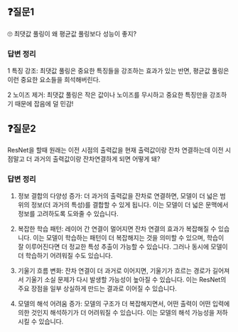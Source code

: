 ## ❓질문1

🙄 최댓값 풀링이 왜 평균값 풀링보다 성능이 좋지?

### 답변 정리

1 특징 강조: 최댓값 풀링은 중요한 특징들을 강조하는 효과가 있는 반면, 평균값 풀링은 이런 중요한 요소들을 희석해버린다.

2 노이즈 제거: 최댓값 풀링은 작은 값이나 노이즈를 무시하고 중요한 특징만을 강조하기 때문에 잡음에 덜 민감!

## ❓질문2

ResNet을 할때 원래는 이전 시점의 출력값을 현재 출력값이랑 잔차 연결하는데 이전 시점말고 더 과거의 출력값이랑 잔차연결하게 되면 어떻게 돼?

### 답변 정리

1. 정보 결합의 다양성 증가: 더 과거의 출력값을 잔차로 연결하면, 모델이 더 넓은 범위의 정보(더 과거의 특성)를 결합할 수 있게 됩니다. 이는 모델이 더 넓은 문맥에서 정보를 고려하도록 도와줄 수 있습니다.

2. 복잡한 학습 패턴: 레이어 간 연결이 멀어지면 잔차 연결의 효과가 복잡해질 수 있습니다. 이는 모델이 학습하는 패턴이 더 복잡해지는 것을 의미할 수 있으며, 학습이 잘 이루어진다면 더 정교한 특성 추출이 가능할 수 있습니다. 그러나 동시에 모델이 더 학습하기 어려워질 수도 있습니다.

3. 기울기 흐름 변화: 잔차 연결이 더 과거로 이어지면, 기울기가 흐르는 경로가 길어져서 기울기 소실 문제가 다시 발생할 가능성이 높아질 수 있습니다. 이는 ResNet의 주요 장점을 일부 상실하게 만드는 결과로 이어질 수 있습니다.

4. 모델의 해석 어려움 증가: 모델의 구조가 더 복잡해지면서, 어떤 출력이 어떤 입력에 의한 것인지 해석하기가 더 어려워질 수 있습니다. 이는 모델의 해석 가능성을 저하시킬 수 있습니다.
